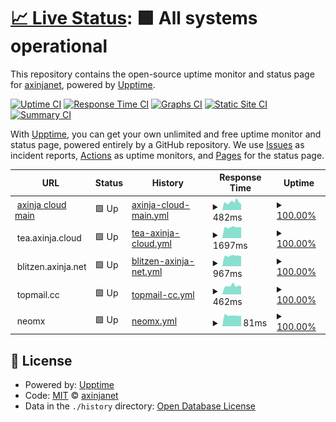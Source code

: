 # [📈 Live Status](https://axinjanet.github.io/upptime/): <!--live status--> **🟩 All systems operational**

This repository contains the open-source uptime monitor and status page for [axinjanet](https://axinjanet.github.io/upptime/), powered by [Upptime](https://github.com/upptime/upptime).

[![Uptime CI](https://github.com/axinjanet/upptime/workflows/Uptime%20CI/badge.svg)](https://github.com/axinjanet/upptime/actions?query=workflow%3A%22Uptime+CI%22)
[![Response Time CI](https://github.com/axinjanet/upptime/workflows/Response%20Time%20CI/badge.svg)](https://github.com/axinjanet/upptime/actions?query=workflow%3A%22Response+Time+CI%22)
[![Graphs CI](https://github.com/axinjanet/upptime/workflows/Graphs%20CI/badge.svg)](https://github.com/axinjanet/upptime/actions?query=workflow%3A%22Graphs+CI%22)
[![Static Site CI](https://github.com/axinjanet/upptime/workflows/Static%20Site%20CI/badge.svg)](https://github.com/axinjanet/upptime/actions?query=workflow%3A%22Static+Site+CI%22)
[![Summary CI](https://github.com/axinjanet/upptime/workflows/Summary%20CI/badge.svg)](https://github.com/axinjanet/upptime/actions?query=workflow%3A%22Summary+CI%22)

With [Upptime](https://upptime.js.org), you can get your own unlimited and free uptime monitor and status page, powered entirely by a GitHub repository. We use [Issues](https://github.com/axinjanet/upptime/issues) as incident reports, [Actions](https://github.com/axinjanet/upptime/actions) as uptime monitors, and [Pages](https://axinjanet.github.io/upptime/) for the status page.

<!--start: status pages-->
<!-- This summary is generated by Upptime (https://github.com/upptime/upptime) -->
<!-- Do not edit this manually, your changes will be overwritten -->
<!-- prettier-ignore -->
| URL | Status | History | Response Time | Uptime |
| --- | ------ | ------- | ------------- | ------ |
| <img alt="" src="https://favicons.githubusercontent.com/www.axinja.cloud" height="13"> [axinja cloud main](https://www.axinja.cloud) | 🟩 Up | [axinja-cloud-main.yml](https://github.com/axinjanet/upptime/commits/HEAD/history/axinja-cloud-main.yml) | <details><summary><img alt="Response time graph" src="./graphs/axinja-cloud-main/response-time-week.png" height="20"> 482ms</summary><br><a href="https://axinjanet.github.io/upptime/history/axinja-cloud-main"><img alt="Response time 482" src="https://img.shields.io/endpoint?url=https%3A%2F%2Fraw.githubusercontent.com%2Faxinjanet%2Fupptime%2FHEAD%2Fapi%2Faxinja-cloud-main%2Fresponse-time.json"></a><br><a href="https://axinjanet.github.io/upptime/history/axinja-cloud-main"><img alt="24-hour response time 482" src="https://img.shields.io/endpoint?url=https%3A%2F%2Fraw.githubusercontent.com%2Faxinjanet%2Fupptime%2FHEAD%2Fapi%2Faxinja-cloud-main%2Fresponse-time-day.json"></a><br><a href="https://axinjanet.github.io/upptime/history/axinja-cloud-main"><img alt="7-day response time 482" src="https://img.shields.io/endpoint?url=https%3A%2F%2Fraw.githubusercontent.com%2Faxinjanet%2Fupptime%2FHEAD%2Fapi%2Faxinja-cloud-main%2Fresponse-time-week.json"></a><br><a href="https://axinjanet.github.io/upptime/history/axinja-cloud-main"><img alt="30-day response time 482" src="https://img.shields.io/endpoint?url=https%3A%2F%2Fraw.githubusercontent.com%2Faxinjanet%2Fupptime%2FHEAD%2Fapi%2Faxinja-cloud-main%2Fresponse-time-month.json"></a><br><a href="https://axinjanet.github.io/upptime/history/axinja-cloud-main"><img alt="1-year response time 482" src="https://img.shields.io/endpoint?url=https%3A%2F%2Fraw.githubusercontent.com%2Faxinjanet%2Fupptime%2FHEAD%2Fapi%2Faxinja-cloud-main%2Fresponse-time-year.json"></a></details> | <details><summary><a href="https://axinjanet.github.io/upptime/history/axinja-cloud-main">100.00%</a></summary><a href="https://axinjanet.github.io/upptime/history/axinja-cloud-main"><img alt="All-time uptime 100.00%" src="https://img.shields.io/endpoint?url=https%3A%2F%2Fraw.githubusercontent.com%2Faxinjanet%2Fupptime%2FHEAD%2Fapi%2Faxinja-cloud-main%2Fuptime.json"></a><br><a href="https://axinjanet.github.io/upptime/history/axinja-cloud-main"><img alt="24-hour uptime 100.00%" src="https://img.shields.io/endpoint?url=https%3A%2F%2Fraw.githubusercontent.com%2Faxinjanet%2Fupptime%2FHEAD%2Fapi%2Faxinja-cloud-main%2Fuptime-day.json"></a><br><a href="https://axinjanet.github.io/upptime/history/axinja-cloud-main"><img alt="7-day uptime 100.00%" src="https://img.shields.io/endpoint?url=https%3A%2F%2Fraw.githubusercontent.com%2Faxinjanet%2Fupptime%2FHEAD%2Fapi%2Faxinja-cloud-main%2Fuptime-week.json"></a><br><a href="https://axinjanet.github.io/upptime/history/axinja-cloud-main"><img alt="30-day uptime 100.00%" src="https://img.shields.io/endpoint?url=https%3A%2F%2Fraw.githubusercontent.com%2Faxinjanet%2Fupptime%2FHEAD%2Fapi%2Faxinja-cloud-main%2Fuptime-month.json"></a><br><a href="https://axinjanet.github.io/upptime/history/axinja-cloud-main"><img alt="1-year uptime 100.00%" src="https://img.shields.io/endpoint?url=https%3A%2F%2Fraw.githubusercontent.com%2Faxinjanet%2Fupptime%2FHEAD%2Fapi%2Faxinja-cloud-main%2Fuptime-year.json"></a></details>
| <img alt="" src="https://favicons.githubusercontent.com/null" height="13"> tea.axinja.cloud | 🟩 Up | [tea-axinja-cloud.yml](https://github.com/axinjanet/upptime/commits/HEAD/history/tea-axinja-cloud.yml) | <details><summary><img alt="Response time graph" src="./graphs/tea-axinja-cloud/response-time-week.png" height="20"> 1697ms</summary><br><a href="https://axinjanet.github.io/upptime/history/tea-axinja-cloud"><img alt="Response time 1697" src="https://img.shields.io/endpoint?url=https%3A%2F%2Fraw.githubusercontent.com%2Faxinjanet%2Fupptime%2FHEAD%2Fapi%2Ftea-axinja-cloud%2Fresponse-time.json"></a><br><a href="https://axinjanet.github.io/upptime/history/tea-axinja-cloud"><img alt="24-hour response time 1697" src="https://img.shields.io/endpoint?url=https%3A%2F%2Fraw.githubusercontent.com%2Faxinjanet%2Fupptime%2FHEAD%2Fapi%2Ftea-axinja-cloud%2Fresponse-time-day.json"></a><br><a href="https://axinjanet.github.io/upptime/history/tea-axinja-cloud"><img alt="7-day response time 1697" src="https://img.shields.io/endpoint?url=https%3A%2F%2Fraw.githubusercontent.com%2Faxinjanet%2Fupptime%2FHEAD%2Fapi%2Ftea-axinja-cloud%2Fresponse-time-week.json"></a><br><a href="https://axinjanet.github.io/upptime/history/tea-axinja-cloud"><img alt="30-day response time 1697" src="https://img.shields.io/endpoint?url=https%3A%2F%2Fraw.githubusercontent.com%2Faxinjanet%2Fupptime%2FHEAD%2Fapi%2Ftea-axinja-cloud%2Fresponse-time-month.json"></a><br><a href="https://axinjanet.github.io/upptime/history/tea-axinja-cloud"><img alt="1-year response time 1697" src="https://img.shields.io/endpoint?url=https%3A%2F%2Fraw.githubusercontent.com%2Faxinjanet%2Fupptime%2FHEAD%2Fapi%2Ftea-axinja-cloud%2Fresponse-time-year.json"></a></details> | <details><summary><a href="https://axinjanet.github.io/upptime/history/tea-axinja-cloud">100.00%</a></summary><a href="https://axinjanet.github.io/upptime/history/tea-axinja-cloud"><img alt="All-time uptime 100.00%" src="https://img.shields.io/endpoint?url=https%3A%2F%2Fraw.githubusercontent.com%2Faxinjanet%2Fupptime%2FHEAD%2Fapi%2Ftea-axinja-cloud%2Fuptime.json"></a><br><a href="https://axinjanet.github.io/upptime/history/tea-axinja-cloud"><img alt="24-hour uptime 100.00%" src="https://img.shields.io/endpoint?url=https%3A%2F%2Fraw.githubusercontent.com%2Faxinjanet%2Fupptime%2FHEAD%2Fapi%2Ftea-axinja-cloud%2Fuptime-day.json"></a><br><a href="https://axinjanet.github.io/upptime/history/tea-axinja-cloud"><img alt="7-day uptime 100.00%" src="https://img.shields.io/endpoint?url=https%3A%2F%2Fraw.githubusercontent.com%2Faxinjanet%2Fupptime%2FHEAD%2Fapi%2Ftea-axinja-cloud%2Fuptime-week.json"></a><br><a href="https://axinjanet.github.io/upptime/history/tea-axinja-cloud"><img alt="30-day uptime 100.00%" src="https://img.shields.io/endpoint?url=https%3A%2F%2Fraw.githubusercontent.com%2Faxinjanet%2Fupptime%2FHEAD%2Fapi%2Ftea-axinja-cloud%2Fuptime-month.json"></a><br><a href="https://axinjanet.github.io/upptime/history/tea-axinja-cloud"><img alt="1-year uptime 100.00%" src="https://img.shields.io/endpoint?url=https%3A%2F%2Fraw.githubusercontent.com%2Faxinjanet%2Fupptime%2FHEAD%2Fapi%2Ftea-axinja-cloud%2Fuptime-year.json"></a></details>
| <img alt="" src="https://favicons.githubusercontent.com/null" height="13"> blitzen.axinja.net | 🟩 Up | [blitzen-axinja-net.yml](https://github.com/axinjanet/upptime/commits/HEAD/history/blitzen-axinja-net.yml) | <details><summary><img alt="Response time graph" src="./graphs/blitzen-axinja-net/response-time-week.png" height="20"> 967ms</summary><br><a href="https://axinjanet.github.io/upptime/history/blitzen-axinja-net"><img alt="Response time 967" src="https://img.shields.io/endpoint?url=https%3A%2F%2Fraw.githubusercontent.com%2Faxinjanet%2Fupptime%2FHEAD%2Fapi%2Fblitzen-axinja-net%2Fresponse-time.json"></a><br><a href="https://axinjanet.github.io/upptime/history/blitzen-axinja-net"><img alt="24-hour response time 967" src="https://img.shields.io/endpoint?url=https%3A%2F%2Fraw.githubusercontent.com%2Faxinjanet%2Fupptime%2FHEAD%2Fapi%2Fblitzen-axinja-net%2Fresponse-time-day.json"></a><br><a href="https://axinjanet.github.io/upptime/history/blitzen-axinja-net"><img alt="7-day response time 967" src="https://img.shields.io/endpoint?url=https%3A%2F%2Fraw.githubusercontent.com%2Faxinjanet%2Fupptime%2FHEAD%2Fapi%2Fblitzen-axinja-net%2Fresponse-time-week.json"></a><br><a href="https://axinjanet.github.io/upptime/history/blitzen-axinja-net"><img alt="30-day response time 967" src="https://img.shields.io/endpoint?url=https%3A%2F%2Fraw.githubusercontent.com%2Faxinjanet%2Fupptime%2FHEAD%2Fapi%2Fblitzen-axinja-net%2Fresponse-time-month.json"></a><br><a href="https://axinjanet.github.io/upptime/history/blitzen-axinja-net"><img alt="1-year response time 967" src="https://img.shields.io/endpoint?url=https%3A%2F%2Fraw.githubusercontent.com%2Faxinjanet%2Fupptime%2FHEAD%2Fapi%2Fblitzen-axinja-net%2Fresponse-time-year.json"></a></details> | <details><summary><a href="https://axinjanet.github.io/upptime/history/blitzen-axinja-net">100.00%</a></summary><a href="https://axinjanet.github.io/upptime/history/blitzen-axinja-net"><img alt="All-time uptime 100.00%" src="https://img.shields.io/endpoint?url=https%3A%2F%2Fraw.githubusercontent.com%2Faxinjanet%2Fupptime%2FHEAD%2Fapi%2Fblitzen-axinja-net%2Fuptime.json"></a><br><a href="https://axinjanet.github.io/upptime/history/blitzen-axinja-net"><img alt="24-hour uptime 100.00%" src="https://img.shields.io/endpoint?url=https%3A%2F%2Fraw.githubusercontent.com%2Faxinjanet%2Fupptime%2FHEAD%2Fapi%2Fblitzen-axinja-net%2Fuptime-day.json"></a><br><a href="https://axinjanet.github.io/upptime/history/blitzen-axinja-net"><img alt="7-day uptime 100.00%" src="https://img.shields.io/endpoint?url=https%3A%2F%2Fraw.githubusercontent.com%2Faxinjanet%2Fupptime%2FHEAD%2Fapi%2Fblitzen-axinja-net%2Fuptime-week.json"></a><br><a href="https://axinjanet.github.io/upptime/history/blitzen-axinja-net"><img alt="30-day uptime 100.00%" src="https://img.shields.io/endpoint?url=https%3A%2F%2Fraw.githubusercontent.com%2Faxinjanet%2Fupptime%2FHEAD%2Fapi%2Fblitzen-axinja-net%2Fuptime-month.json"></a><br><a href="https://axinjanet.github.io/upptime/history/blitzen-axinja-net"><img alt="1-year uptime 100.00%" src="https://img.shields.io/endpoint?url=https%3A%2F%2Fraw.githubusercontent.com%2Faxinjanet%2Fupptime%2FHEAD%2Fapi%2Fblitzen-axinja-net%2Fuptime-year.json"></a></details>
| <img alt="" src="https://favicons.githubusercontent.com/null" height="13"> topmail.cc | 🟩 Up | [topmail-cc.yml](https://github.com/axinjanet/upptime/commits/HEAD/history/topmail-cc.yml) | <details><summary><img alt="Response time graph" src="./graphs/topmail-cc/response-time-week.png" height="20"> 462ms</summary><br><a href="https://axinjanet.github.io/upptime/history/topmail-cc"><img alt="Response time 462" src="https://img.shields.io/endpoint?url=https%3A%2F%2Fraw.githubusercontent.com%2Faxinjanet%2Fupptime%2FHEAD%2Fapi%2Ftopmail-cc%2Fresponse-time.json"></a><br><a href="https://axinjanet.github.io/upptime/history/topmail-cc"><img alt="24-hour response time 462" src="https://img.shields.io/endpoint?url=https%3A%2F%2Fraw.githubusercontent.com%2Faxinjanet%2Fupptime%2FHEAD%2Fapi%2Ftopmail-cc%2Fresponse-time-day.json"></a><br><a href="https://axinjanet.github.io/upptime/history/topmail-cc"><img alt="7-day response time 462" src="https://img.shields.io/endpoint?url=https%3A%2F%2Fraw.githubusercontent.com%2Faxinjanet%2Fupptime%2FHEAD%2Fapi%2Ftopmail-cc%2Fresponse-time-week.json"></a><br><a href="https://axinjanet.github.io/upptime/history/topmail-cc"><img alt="30-day response time 462" src="https://img.shields.io/endpoint?url=https%3A%2F%2Fraw.githubusercontent.com%2Faxinjanet%2Fupptime%2FHEAD%2Fapi%2Ftopmail-cc%2Fresponse-time-month.json"></a><br><a href="https://axinjanet.github.io/upptime/history/topmail-cc"><img alt="1-year response time 462" src="https://img.shields.io/endpoint?url=https%3A%2F%2Fraw.githubusercontent.com%2Faxinjanet%2Fupptime%2FHEAD%2Fapi%2Ftopmail-cc%2Fresponse-time-year.json"></a></details> | <details><summary><a href="https://axinjanet.github.io/upptime/history/topmail-cc">100.00%</a></summary><a href="https://axinjanet.github.io/upptime/history/topmail-cc"><img alt="All-time uptime 100.00%" src="https://img.shields.io/endpoint?url=https%3A%2F%2Fraw.githubusercontent.com%2Faxinjanet%2Fupptime%2FHEAD%2Fapi%2Ftopmail-cc%2Fuptime.json"></a><br><a href="https://axinjanet.github.io/upptime/history/topmail-cc"><img alt="24-hour uptime 100.00%" src="https://img.shields.io/endpoint?url=https%3A%2F%2Fraw.githubusercontent.com%2Faxinjanet%2Fupptime%2FHEAD%2Fapi%2Ftopmail-cc%2Fuptime-day.json"></a><br><a href="https://axinjanet.github.io/upptime/history/topmail-cc"><img alt="7-day uptime 100.00%" src="https://img.shields.io/endpoint?url=https%3A%2F%2Fraw.githubusercontent.com%2Faxinjanet%2Fupptime%2FHEAD%2Fapi%2Ftopmail-cc%2Fuptime-week.json"></a><br><a href="https://axinjanet.github.io/upptime/history/topmail-cc"><img alt="30-day uptime 100.00%" src="https://img.shields.io/endpoint?url=https%3A%2F%2Fraw.githubusercontent.com%2Faxinjanet%2Fupptime%2FHEAD%2Fapi%2Ftopmail-cc%2Fuptime-month.json"></a><br><a href="https://axinjanet.github.io/upptime/history/topmail-cc"><img alt="1-year uptime 100.00%" src="https://img.shields.io/endpoint?url=https%3A%2F%2Fraw.githubusercontent.com%2Faxinjanet%2Fupptime%2FHEAD%2Fapi%2Ftopmail-cc%2Fuptime-year.json"></a></details>
| <img alt="" src="https://favicons.githubusercontent.com/null" height="13"> neomx | 🟩 Up | [neomx.yml](https://github.com/axinjanet/upptime/commits/HEAD/history/neomx.yml) | <details><summary><img alt="Response time graph" src="./graphs/neomx/response-time-week.png" height="20"> 81ms</summary><br><a href="https://axinjanet.github.io/upptime/history/neomx"><img alt="Response time 81" src="https://img.shields.io/endpoint?url=https%3A%2F%2Fraw.githubusercontent.com%2Faxinjanet%2Fupptime%2FHEAD%2Fapi%2Fneomx%2Fresponse-time.json"></a><br><a href="https://axinjanet.github.io/upptime/history/neomx"><img alt="24-hour response time 81" src="https://img.shields.io/endpoint?url=https%3A%2F%2Fraw.githubusercontent.com%2Faxinjanet%2Fupptime%2FHEAD%2Fapi%2Fneomx%2Fresponse-time-day.json"></a><br><a href="https://axinjanet.github.io/upptime/history/neomx"><img alt="7-day response time 81" src="https://img.shields.io/endpoint?url=https%3A%2F%2Fraw.githubusercontent.com%2Faxinjanet%2Fupptime%2FHEAD%2Fapi%2Fneomx%2Fresponse-time-week.json"></a><br><a href="https://axinjanet.github.io/upptime/history/neomx"><img alt="30-day response time 81" src="https://img.shields.io/endpoint?url=https%3A%2F%2Fraw.githubusercontent.com%2Faxinjanet%2Fupptime%2FHEAD%2Fapi%2Fneomx%2Fresponse-time-month.json"></a><br><a href="https://axinjanet.github.io/upptime/history/neomx"><img alt="1-year response time 81" src="https://img.shields.io/endpoint?url=https%3A%2F%2Fraw.githubusercontent.com%2Faxinjanet%2Fupptime%2FHEAD%2Fapi%2Fneomx%2Fresponse-time-year.json"></a></details> | <details><summary><a href="https://axinjanet.github.io/upptime/history/neomx">100.00%</a></summary><a href="https://axinjanet.github.io/upptime/history/neomx"><img alt="All-time uptime 100.00%" src="https://img.shields.io/endpoint?url=https%3A%2F%2Fraw.githubusercontent.com%2Faxinjanet%2Fupptime%2FHEAD%2Fapi%2Fneomx%2Fuptime.json"></a><br><a href="https://axinjanet.github.io/upptime/history/neomx"><img alt="24-hour uptime 100.00%" src="https://img.shields.io/endpoint?url=https%3A%2F%2Fraw.githubusercontent.com%2Faxinjanet%2Fupptime%2FHEAD%2Fapi%2Fneomx%2Fuptime-day.json"></a><br><a href="https://axinjanet.github.io/upptime/history/neomx"><img alt="7-day uptime 100.00%" src="https://img.shields.io/endpoint?url=https%3A%2F%2Fraw.githubusercontent.com%2Faxinjanet%2Fupptime%2FHEAD%2Fapi%2Fneomx%2Fuptime-week.json"></a><br><a href="https://axinjanet.github.io/upptime/history/neomx"><img alt="30-day uptime 100.00%" src="https://img.shields.io/endpoint?url=https%3A%2F%2Fraw.githubusercontent.com%2Faxinjanet%2Fupptime%2FHEAD%2Fapi%2Fneomx%2Fuptime-month.json"></a><br><a href="https://axinjanet.github.io/upptime/history/neomx"><img alt="1-year uptime 100.00%" src="https://img.shields.io/endpoint?url=https%3A%2F%2Fraw.githubusercontent.com%2Faxinjanet%2Fupptime%2FHEAD%2Fapi%2Fneomx%2Fuptime-year.json"></a></details>

<!--end: status pages-->

## 📄 License

- Powered by: [Upptime](https://github.com/upptime/upptime)
- Code: [MIT](./LICENSE) © [axinjanet](https://axinjanet.github.io/upptime/)
- Data in the `./history` directory: [Open Database License](https://opendatacommons.org/licenses/odbl/1-0/)
